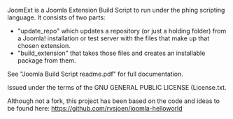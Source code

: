 JoomExt is a Joomla Extension Build Script to run under the phing scripting language. 
It consists of two parts:
- "update_repo" which updates a repository (or just a holding folder) from a Joomla! installation or test server with the files that make up that chosen extension.
- "build_extension" that takes those files and creates an installable package from them.

See "Joomla Build Script readme.pdf" for full documentation.

Issued under the terms of the GNU GENERAL PUBLIC LICENSE (License.txt.

Although not a fork, this project has been based on the code and ideas to be found here: https://github.com/rvsjoen/joomla-helloworld
